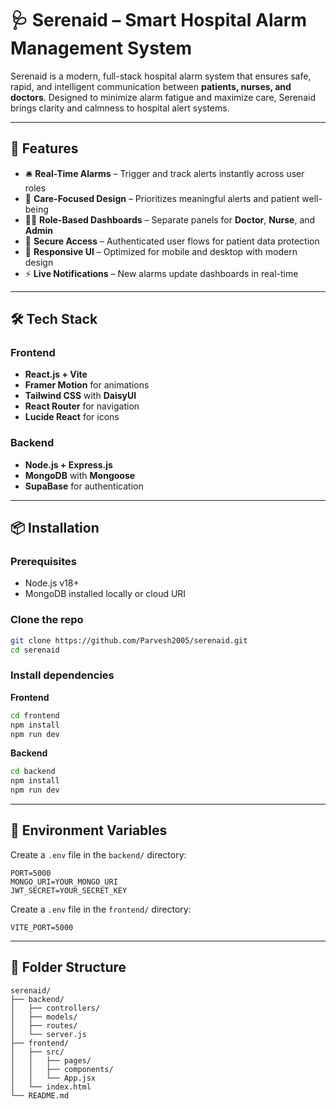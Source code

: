 
# 🩺 Serenaid – Smart Hospital Alarm Management System

Serenaid is a modern, full-stack hospital alarm system that ensures safe, rapid, and intelligent communication between **patients, nurses, and doctors**. Designed to minimize alarm fatigue and maximize care, Serenaid brings clarity and calmness to hospital alert systems.

---

## 🚀 Features

- 🛎️ **Real-Time Alarms** – Trigger and track alerts instantly across user roles
- 🧠 **Care-Focused Design** – Prioritizes meaningful alerts and patient well-being
- 🧑‍⚕️ **Role-Based Dashboards** – Separate panels for **Doctor**, **Nurse**, and **Admin**
- 🔐 **Secure Access** – Authenticated user flows for patient data protection
- 📲 **Responsive UI** – Optimized for mobile and desktop with modern design
- ⚡ **Live Notifications** – New alarms update dashboards in real-time

---

## 🛠️ Tech Stack

### Frontend
- **React.js + Vite**
- **Framer Motion** for animations
- **Tailwind CSS** with **DaisyUI**
- **React Router** for navigation
- **Lucide React** for icons

### Backend
- **Node.js + Express.js**
- **MongoDB** with **Mongoose**
- **SupaBase** for authentication

---

## 📦 Installation

### Prerequisites
- Node.js v18+
- MongoDB installed locally or cloud URI

### Clone the repo
```bash
git clone https://github.com/Parvesh2005/serenaid.git
cd serenaid
```

### Install dependencies

**Frontend**
```bash
cd frontend
npm install
npm run dev
```

**Backend**
```bash
cd backend
npm install
npm run dev
```

---

## 🔑 Environment Variables

Create a `.env` file in the `backend/` directory:

```env
PORT=5000
MONGO_URI=YOUR_MONGO_URI
JWT_SECRET=YOUR_SECRET_KEY
```

Create a `.env` file in the `frontend/` directory:

```env
VITE_PORT=5000
```

---

## 📁 Folder Structure

```
serenaid/
├── backend/
│   ├── controllers/
│   ├── models/
│   ├── routes/
│   └── server.js
├── frontend/
│   ├── src/
│   │   ├── pages/
│   │   ├── components/
│   │   └── App.jsx
│   └── index.html
└── README.md
```
